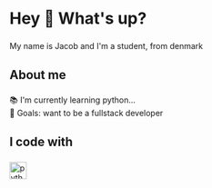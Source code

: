 <h1 align="left">Hey 👋 What's up?</h1>

###

<p align="left">My name is Jacob and I'm a student, from denmark</p>

###

<h2 align="left">About me</h2>

###

<p align="left">📚 I'm currently learning python...<br>🎯 Goals: want to be a fullstack developer</p>

###

<h2 align="left">I code with</h2>

###

<div align="left">
  <img src="https://cdn.jsdelivr.net/gh/devicons/devicon/icons/python/python-original.svg" height="30" alt="python logo"  />
  <img width="12" />
</div>

###
